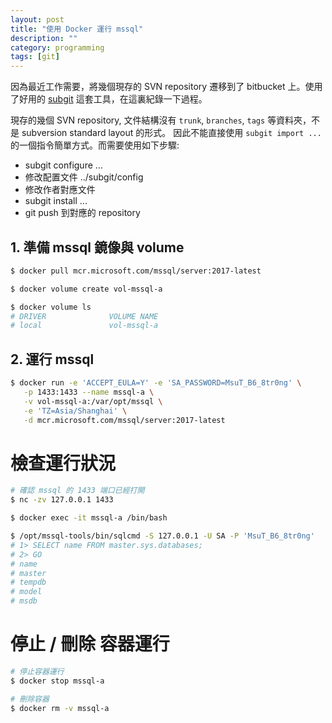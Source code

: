 ```yaml
---
layout: post
title: "使用 Docker 運行 mssql"
description: ""
category: programming
tags: [git]
---
```


因為最近工作需要，將幾個現存的 SVN repository 遷移到了 bitbucket 上。使用了好用的 [subgit](https://subgit.com) 這套工具，在這裏紀錄一下過程。

現存的幾個 SVN repository, 文件結構沒有 `trunk`, `branches`, `tags` 等資料夾，不是 subversion standard layout 的形式。
因此不能直接使用 `subgit import ...` 的一個指令簡單方式。而需要使用如下步驟:

- subgit configure ...
- 修改配置文件 ../subgit/config
- 修改作者對應文件 
- subgit install ...
- git push 到對應的 repository

## 1. 準備 mssql 鏡像與 volume

```bash
$ docker pull mcr.microsoft.com/mssql/server:2017-latest

$ docker volume create vol-mssql-a

$ docker volume ls
# DRIVER              VOLUME NAME
# local               vol-mssql-a
```

## 2. 運行 mssql

```bash
$ docker run -e 'ACCEPT_EULA=Y' -e 'SA_PASSWORD=MsuT_B6_8tr0ng' \
   -p 1433:1433 --name mssql-a \
   -v vol-mssql-a:/var/opt/mssql \
   -e 'TZ=Asia/Shanghai' \
   -d mcr.microsoft.com/mssql/server:2017-latest
```

# 檢查運行狀況

```bash
# 確認 mssql 的 1433 端口已經打開
$ nc -zv 127.0.0.1 1433 

$ docker exec -it mssql-a /bin/bash

$ /opt/mssql-tools/bin/sqlcmd -S 127.0.0.1 -U SA -P 'MsuT_B6_8tr0ng'
# 1> SELECT name FROM master.sys.databases;
# 2> GO
# name                                                                                                                    # ------------------------------------------
# master
# tempdb
# model
# msdb
```

# 停止 / 刪除 容器運行

```bash
# 停止容器運行
$ docker stop mssql-a

# 刪除容器
$ docker rm -v mssql-a
```